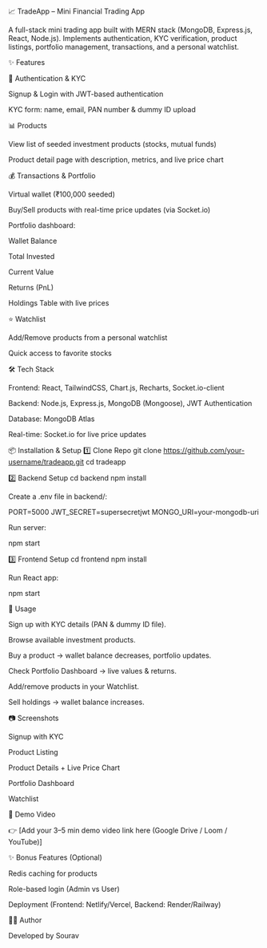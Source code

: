 📈 TradeApp – Mini Financial Trading App

A full-stack mini trading app built with MERN stack (MongoDB, Express.js, React, Node.js).
Implements authentication, KYC verification, product listings, portfolio management, transactions, and a personal watchlist.

✨ Features

🔐 Authentication & KYC

Signup & Login with JWT-based authentication

KYC form: name, email, PAN number & dummy ID upload

📊 Products

View list of seeded investment products (stocks, mutual funds)

Product detail page with description, metrics, and live price chart

💰 Transactions & Portfolio

Virtual wallet (₹100,000 seeded)

Buy/Sell products with real-time price updates (via Socket.io)

Portfolio dashboard:

Wallet Balance

Total Invested

Current Value

Returns (PnL)

Holdings Table with live prices

⭐ Watchlist

Add/Remove products from a personal watchlist

Quick access to favorite stocks

🛠️ Tech Stack

Frontend: React, TailwindCSS, Chart.js, Recharts, Socket.io-client

Backend: Node.js, Express.js, MongoDB (Mongoose), JWT Authentication

Database: MongoDB Atlas

Real-time: Socket.io for live price updates

📦 Installation & Setup
1️⃣ Clone Repo
git clone https://github.com/your-username/tradeapp.git
cd tradeapp

2️⃣ Backend Setup
cd backend
npm install


Create a .env file in backend/:

PORT=5000
JWT_SECRET=supersecretjwt
MONGO_URI=your-mongodb-uri


Run server:

npm start

3️⃣ Frontend Setup
cd frontend
npm install


Run React app:

npm start

🚀 Usage

Sign up with KYC details (PAN & dummy ID file).

Browse available investment products.

Buy a product → wallet balance decreases, portfolio updates.

Check Portfolio Dashboard → live values & returns.

Add/remove products in your Watchlist.

Sell holdings → wallet balance increases.

📷 Screenshots

Signup with KYC

Product Listing

Product Details + Live Price Chart

Portfolio Dashboard

Watchlist

🎥 Demo Video

👉 [Add your 3–5 min demo video link here (Google Drive / Loom / YouTube)]

✨ Bonus Features (Optional)

Redis caching for products

Role-based login (Admin vs User)

Deployment (Frontend: Netlify/Vercel, Backend: Render/Railway)

👨‍💻 Author

Developed by Sourav